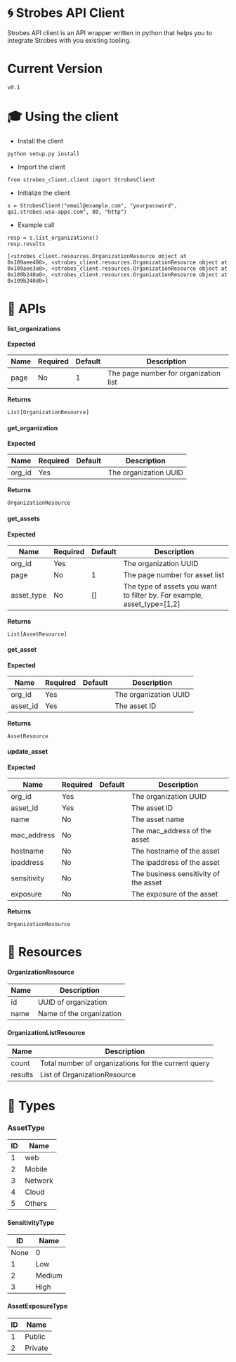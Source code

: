 # :cyclone: Strobes API Client
Strobes API client is an API wrapper written in python that helps you to integrate Strobes with you existing tooling. 

# Current Version
```
v0.1
```

# :mortar_board: Using the client

- Install the client
```
python setup.py install
```
- Import the client

```
from strobes_client.client import StrobesClient
```

- Initialize the client

```
s = StrobesClient("email@example.com", "yourpassword", qa1.strobes.wsa-apps.com", 80, "http")
```

- Example call

```
resp = s.list_organizations()
resp.results

[<strobes_client.resources.OrganizationResource object at 0x109aee400>, <strobes_client.resources.OrganizationResource object at 0x109aee3a0>, <strobes_client.resources.OrganizationResource object at 0x109b240a0>, <strobes_client.resources.OrganizationResource object at 0x109b240d0>]
```

# :wrench: APIs

#### list_organizations

**Expected**

| Name  | Required | Default | Description |
| ------------- | ------------- | ------------- | ------------- |
| page  | No  | 1 | The page number for organization list|

**Returns**

```
List[OrganizationResource]
```


#### get_organization

**Expected**

| Name  | Required | Default | Description |
| ------------- | ------------- | ------------- | ------------- |
| org_id  | Yes  | | The organization UUID |

**Returns**

```
OrganizationResource
```

#### get_assets

**Expected**

| Name  | Required | Default | Description |
| ------------- | ------------- | ------------- | ------------- |
| org_id  | Yes  | | The organization UUID |
| page  | No  |1 | The page number for asset list |
| asset_type  | No  |[] | The type of assets you want to filter by. For example, asset_type=[1,2]  |

**Returns**

```
List[AssetResource]
```

#### get_asset

**Expected**

| Name  | Required | Default | Description |
| ------------- | ------------- | ------------- | ------------- |
| org_id  | Yes  | | The organization UUID |
| asset_id  | Yes  || The asset ID |

**Returns**

```
AssetResource
```

#### update_asset

**Expected**

| Name  | Required | Default | Description |
| ------------- | ------------- | ------------- | ------------- |
| org_id  | Yes  | | The organization UUID |
| asset_id  | Yes  || The asset ID |
| name  | No  || The asset name |
| mac_address  | No  || The mac_address of the asset |
| hostname  | No  || The hostname of the asset  |
| ipaddress  | No  || The ipaddress of the asset  |
| sensitivity  | No  || The business sensitivity of the asset  |
| exposure  | No  || The exposure of the asset  |

**Returns**

```
OrganizationResource
```

# :hammer: Resources

#### OrganizationResource

| Name  | Description |
| ------------- | ------------- |
| id  | UUID of organization  |
| name  | Name of the organization  |

#### OrganizationListResource

| Name  | Description |
| ------------- | ------------- |
| count  | Total number of organizations for the current query |
| results  | List of OrganizationResource |

# :flashlight: Types

### AssetType
| ID  | Name |
| ------------- | ------------- |
| 1  | web |
| 2  | Mobile |
| 3  | Network |
| 4 | Cloud |
| 5  | Others |

#### SensitivityType
| ID  | Name |
| ------------- | ------------- |
| None | 0 |
| 1 | Low |
| 2  | Medium |
| 3 | High |

#### AssetExposureType
| ID  | Name |
| ------------- | ------------- |
| 1 | Public |
| 2 | Private |

